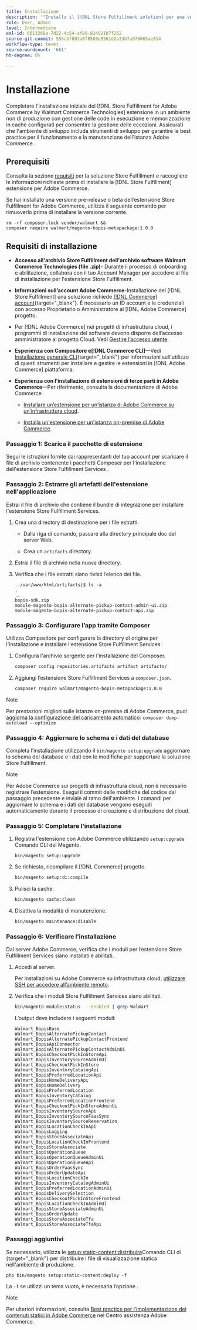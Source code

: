 ```yaml
---
title: Installazione
description: '"Installa il [!DNL Store Fulfillment solution] per una vetrina Adobe Commerce che utilizza Composer for PHP."'
role: User, Admin
level: Intermediate
exl-id: 6613268a-7d22-4c54-af89-834921b7f262
source-git-commit: 556cbf803a0f8569e8561d2b33b7a976065ae814
workflow-type: tm+mt
source-wordcount: '661'
ht-degree: 0%

---
```



# Installazione

Completare l&#39;installazione iniziale del [!DNL Store Fulfillment for Adobe Commerce by Walmart Commerce Technologies] estensione in un ambiente non di produzione con gestione delle code in esecuzione e memorizzazione in cache configurati per consentire la gestione delle eccezioni. Assicurati che l&#39;ambiente di sviluppo includa strumenti di sviluppo per garantire le best practice per il funzionamento e la manutenzione dell&#39;istanza Adobe Commerce.

## Prerequisiti

Consulta la sezione [requisiti](solution-requirements.md) per la soluzione Store Fulfillment e raccogliere le informazioni richieste prima di installare la [!DNL Store Fulfillment] estensione per Adobe Commerce.

Se hai installato una versione pre-release o beta dell’estensione Store Fulfillment for Adobe Commerce, utilizza il seguente comando per rimuoverlo prima di installare la versione corrente.

```terminal
rm -rf composer.lock vendor/walmart &&
composer require walmart/magento-bopis-metapackage:1.0.0
```

## Requisiti di installazione

- **Accesso all&#39;archivio Store Fulfillment dell&#39;archivio software Walmart Commerce Technologies (file .zip)**- Durante il processo di onboarding e abilitazione, collabora con il tuo Account Manager per accedere al file di installazione per l&#39;estensione Store Fulfillment.

- **Informazioni sull’account Adobe Commerce**-Installazione del [!DNL Store Fulfillment] una soluzione richiede [[!DNL Commerce] account](https://docs.magento.com/user-guide/magento/magento-account.html){target=&quot;_blank&quot;}. È necessario un ID account e le credenziali con accesso Proprietario o Amministratore al [!DNL Adobe Commerce] progetto.

- Per [!DNL Adobe Commerce] nei progetti di infrastruttura cloud, i programmi di installazione del software devono disporre dell’accesso amministratore al progetto Cloud. Vedi [Gestire l’accesso utente](https://devdocs.magento.com/cloud/project/user-admin.html).

- **Esperienza con Compositore e[!DNL Commerce CLI]**—Vedi [Installazione generale CLI](https://devdocs.magento.com/extensions/install/){target=&quot;_blank&quot;} per informazioni sull&#39;utilizzo di questi strumenti per installare e gestire le estensioni in [!DNL Adobe Commerce] piattaforma.

- **Esperienza con l’installazione di estensioni di terze parti in Adobe Commerce**—Per riferimento, consulta la documentazione di Adobe Commerce.

   - [Installare un’estensione per un’istanza di Adobe Commerce su un’infrastruttura cloud](https://devdocs.magento.com/cloud/howtos/install-components.html#install-an-extension).

   - [Installa un&#39;estensione per un&#39;istanza on-premise di Adobe Commerce](https://devdocs.magento.com/extensions/install/).

### Passaggio 1: Scarica il pacchetto di estensione

Segui le istruzioni fornite dai rappresentanti del tuo account per scaricare il file di archivio contenente i pacchetti Composer per l&#39;installazione dell&#39;estensione Store Fulfillment Services .

### Passaggio 2: Estrarre gli artefatti dell&#39;estensione nell&#39;applicazione

Estrai il file di archivio che contiene il bundle di integrazione per installare l&#39;estensione Store Fulfillment Services.

1. Crea una directory di destinazione per i file estratti.

   - Dalla riga di comando, passare alla directory principale doc del server Web.

   - Crea un `artifacts` directory.

1. Estrai il file di archivio nella nuova directory.

1. Verifica che i file estratti siano rivisti l’elenco dei file.

   ```
   ../var/www/html/artifacts]$ ls -a
   .
   ..
   bopis-sdk.zip
   module-magento-bopis-alternate-pickup-contact-admin-ui.zip
   module-magento-bopis-alternate-pickup-contact-api.zip
   ```

### Passaggio 3: Configurare l’app tramite Composer

Utilizza Compositore per configurare la directory di origine per l&#39;installazione e installare l&#39;estensione Store Fulfillment Services .

1. Configura l&#39;archivio sorgente per l&#39;installazione del Composer.

   ```bash
   composer config repositories.artifacts artifact artifacts/
   ```

1. Aggiungi l’estensione Store Fulfillment Services a `composer.json`.

   ```bash
   composer require walmart/magento-bopis-metapackage:1.0.0
   ```

>[!NOTE]
>
>Per prestazioni migliori sulle istanze on-premise di Adobe Commerce, puoi [aggiorna la configurazione del caricamento automatico](https://experienceleague.adobe.com/docs/commerce-operations/performance-best-practices/deployment-flow.html#update-the-autoloader): `composer dump-autoload --optimize`

### Passaggio 4: Aggiornare lo schema e i dati del database

Completa l’installazione utilizzando il `bin/magento setup:upgrade` aggiornare lo schema del database e i dati con le modifiche per supportare la soluzione Store Fulfillment.

>[!NOTE]
>
>Per Adobe Commerce sui progetti di infrastruttura cloud, non è necessario registrare l’estensione. Esegui il commit delle modifiche del codice dal passaggio precedente e inviale al ramo dell&#39;ambiente. I comandi per aggiornare lo schema e i dati del database vengono eseguiti automaticamente durante il processo di creazione e distribuzione del cloud.

### Passaggio 5: Completare l&#39;installazione

1. Registra l&#39;estensione con Adobe Commerce utilizzando `setup:upgrade` Comando CLI del Magento.

   ```terminal
   bin/magento setup:upgrade
   ```

1. Se richiesto, ricompilare il [!DNL Commerce] progetto.

   ```bash
   bin/magento setup:di:compile
   ```

1. Pulisci la cache.

   ```bash
   bin/magento cache:clean
   ```

1. Disattiva la modalità di manutenzione.

   ```bash
   bin/magento maintenance:disable
   ```

### Passaggio 6: Verificare l’installazione

Dal server Adobe Commerce, verifica che i moduli per l’estensione Store Fulfillment Services siano installati e abilitati.

1. Accedi al server.

   Per installazioni su Adobe Commerce su infrastruttura cloud, [utilizzare SSH per accedere all’ambiente remoto](https://devdocs.magento.com/cloud/env/environments-ssh.html#ssh).

1. Verifica che i moduli Store Fulfillment Services siano abilitati.

   ```bash
   bin/magento module:status  --enabled | grep Walmart
   ```

   L’output deve includere i seguenti moduli:

   ```
   Walmart_BopisBase
   Walmart_BopisAlternatePickupContact
   Walmart_BopisAlternatePickupContactFrontend
   Walmart_BopisApiConnector
   Walmart_BopisAlternatePickupContactAdminUi
   Walmart_BopisCheckoutPickInStoreApi
   Walmart_BopisInventorySourceAdminUi
   Walmart_BopisCheckoutPickInStore
   Walmart_BopisInventoryCatalogApi
   Walmart_BopisPreferredLocationApi
   Walmart_BopisHomeDeliveryApi
   Walmart_BopisHomeDelivery
   Walmart_BopisPreferredLocation
   Walmart_BopisInventoryCatalog
   Walmart_BopisPreferredLocationFrontend
   Walmart_BopisCheckoutPickInStoreAdminUi
   Walmart_BopisInventorySourceApi
   Walmart_BopisInventorySourceFaasSync
   Walmart_BopisInventorySourceReservation
   Walmart_BopisLocationCheckInApi
   Walmart_BopisLogging
   Walmart_BopisStoreAssociateApi
   Walmart_BopisLocationCheckInFrontend
   Walmart_BopisStoreAssociate
   Walmart_BopisOperationQueue
   Walmart_BopisOperationQueueAdminUi
   Walmart_BopisOperationQueueApi
   Walmart_BopisOrderFaasSync
   Walmart_BopisOrderUpdateApi
   Walmart_BopisLocationCheckIn
   Walmart_BopisInventoryCatalogAdminUi
   Walmart_BopisPreferredLocationAdminUi
   Walmart_BopisDeliverySelection
   Walmart_BopisCheckoutPickInStoreFrontend
   Walmart_BopisLocationCheckInAdminUi
   Walmart_BopisStoreAssociateAdminUi
   Walmart_BopisOrderUpdate
   Walmart_BopisStoreAssociateTfa
   Walmart_BopisStoreAssociateTfaApi
   ```

### Passaggi aggiuntivi

Se necessario, utilizza le [setup:static-content:distribuire](https://devdocs.magento.com/guides/v2.4/reference/cli/magento-commerce.html#setupstatic-contentdeploy)Comando CLI di {target=&quot;_blank&quot;} per distribuire i file di visualizzazione statica nell&#39;ambiente di produzione.

```terminal
php bin/magento setup:static-content:deploy -f
```

La `-f` se utilizzi un tema vuoto, è necessaria l’opzione .

>[!NOTE]
>
>Per ulteriori informazioni, consulta [Best practice per l’implementazione dei contenuti statici in Adobe Commerce](https://support.magento.com/hc/en-us/articles/360031624091) nel Centro assistenza Adobe Commerce.
